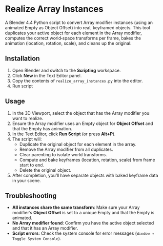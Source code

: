 # Realize Array Instances

A Blender 4.4 Python script to convert Array modifier instances (using an animated Empty as Object Offset) into real, keyframed objects. This tool duplicates your active object for each element in the Array modifier, computes the correct world‑space transforms per frame, bakes the animation (location, rotation, scale), and cleans up the original.

## Installation

1. Open Blender and switch to the **Scripting** workspace.
2. Click **New** in the Text Editor panel.
3. Copy the contents of `realize_array_instances.py` into the editor.
4. Run script

## Usage

1. In the 3D Viewport, select the object that has the Array modifier you want to realize.
2. Ensure the Array modifier uses an Empty object for **Object Offset** and that the Empty has animation.
3. In the Text Editor, click **Run Script** (or press **Alt+P**).
4. The script will:
   - Duplicate the original object for each element in the array.
   - Remove the Array modifier from all duplicates.
   - Clear parenting to isolate world transforms.
   - Compute and bake keyframes (location, rotation, scale) from frame start to end.
   - Delete the original object.
5. After completion, you’ll have separate objects with baked keyframe data in your scene.


## Troubleshooting

- **All instances share the same transform**: Make sure your Array modifier’s **Object Offset** is set to a unique Empty and that the Empty is animated.
- **No Array modifier found**: Confirm you have the active object selected and that it has an Array modifier.
- **Script errors**: Check the system console for error messages (`Window → Toggle System Console`).

